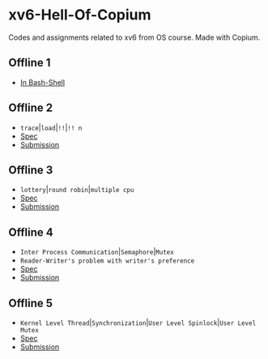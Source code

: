 # xv6-Hell-Of-Copium
Codes and assignments related to xv6 from OS course. Made with Copium.

## Offline 1
- [In Bash-Shell](https://github.com/mrtaz77/Bash-Shell/tree/main/Offline)

## Offline 2
- `trace`|`load`|`!!`|`!! n`
- [Spec](/Specs/Offline-02-system-call.pdf)
- [Submission](/Offlines/SystemCall/system_call.patch)

## Offline 3
- `lottery`|`round robin`|`multiple cpu`
- [Spec](/Specs/Offline%203-scheduling.pdf)
- [Submission](/Offlines/Scheduling/scheduling.patch)

## Offline 4
- `Inter Process Communication`|`Semaphore`|`Mutex`
- `Reader-Writer's problem with writer's preference`
- [Spec](/Specs/IPC%20Offline%20Specification-v.2.pdf)
- [Submission](/Offlines/IPC/)

## Offline 5
- `Kernel Level Thread`|`Synchronization`|`User Level Spinlock`|`User Level Mutex`
- [Spec](/Specs/Offline_5_Threading.md)
- [Submission](/Offlines/threading/threading.patch)